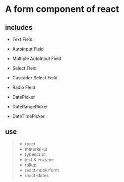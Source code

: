 # A form component of react

## includes
- Text Field
- AutoInput Field
- Multiple AutoInput Field

- Select Field
- Cascader Select Field

- Radio Field

- DatePicker
- DateRangePicker
- DateTimePicker

## use
> - react
> - material-ui
> - typescript
> - jest & enzyme
> - rollup
> - react-hook-form
> - react-dates